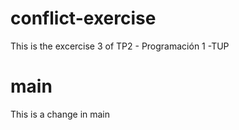 # conflict-exercise
This is the excercise 3 of TP2 - Programación 1 -TUP

# main
This is a change in main
